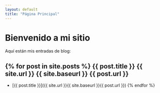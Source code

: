 ```yaml
---
layout: default
title: "Página Principal"
---
```


# Bienvenido a mi sitio
Aquí están mis entradas de blog:

{% for post in site.posts %}
{{ post.title }}
{{ site.url }}
{{ site.baseurl }}
{{ post.url }}
---
* [{{ post.title }}]({{ site.url }}{{ site.baseurl }}{{ post.url }})
{% endfor %}
